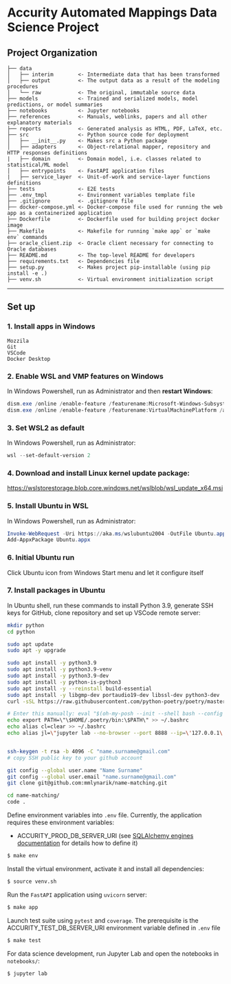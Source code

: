 Accurity Automated Mappings Data Science Project
==============================

Project Organization
--------------------

```
├── data
│   ├── interim        <- Intermediate data that has been transformed
│   ├── output         <- The output data as a result of the modeling procedures
│   └── raw            <- The original, immutable source data
├── models             <- Trained and serialized models, model predictions, or model summaries
├── notebooks          <- Jupyter notebooks
├── references         <- Manuals, weblinks, papers and all other explanatory materials
├── reports            <- Generated analysis as HTML, PDF, LaTeX, etc.
├── src                <- Python source code for deployment
│   ├── __init__.py    <- Makes src a Python package
│   ├── adapters       <- Object-relational mapper, repository and HTTP responses definitions
|   ├── domain         <- Domain model, i.e. classes related to statistical/ML model
│   ├── entrypoints    <- FastAPI application files
|   ├── service_layer  <- Unit-of-work and service-layer functions definitions
├── tests              <- E2E tests
├── .env_tmpl          <- Environment variables template file
├── .gitignore         <- .gitignore file
├── docker-compose.yml <- Docker-compose file used for running the web app as a containerized application
├── Dockerfile         <- Dockerfile used for building project docker image
├── Makefile           <- Makefile for running `make app` or `make env` commands
├── oracle_client.zip  <- Oracle client necessary for connecting to Oracle databases
├── README.md          <- The top-level README for developers
├── requirements.txt   <- Dependencies file
├── setup.py           <- Makes project pip-installable (using pip install -e .) 
├── venv.sh            <- Virtual environment initialization script  

```

--------


Set up
------------

### 1. Install apps in Windows
```
Mozzila
Git
VSCode
Docker Desktop
```

### 2. Enable WSL and VMP features on Windows
In Windows Powershell, run as Administrator and then **restart Windows**: 
```powershell
dism.exe /online /enable-feature /featurename:Microsoft-Windows-Subsystem-Linux /all /norestart
dism.exe /online /enable-feature /featurename:VirtualMachinePlatform /all /norestart
```

### 3. Set WSL2 as default
In Windows Powershell, run as Administrator:
```powershell
wsl --set-default-version 2
```

### 4. Download and install Linux kernel update package:
https://wslstorestorage.blob.core.windows.net/wslblob/wsl_update_x64.msi


### 5. Install Ubuntu in WSL
In Windows Powershell, run as Administrator:
```powershell
Invoke-WebRequest -Uri https://aka.ms/wslubuntu2004 -OutFile Ubuntu.appx -UseBasicParsing
Add-AppxPackage Ubuntu.appx
```

### 6. Initial Ubuntu run
Click Ubuntu icon from Windows Start menu and let it configure itself

### 7. Install packages in Ubuntu
In Ubuntu shell, run these commands to install Python 3.9, generate SSH keys for GitHub, clone repository and set up VSCode remote server:
```bash
mkdir python
cd python

sudo apt update
sudo apt -y upgrade

sudo apt install -y python3.9
sudo apt install -y python3.9-venv
sudo apt install -y python3.9-dev
sudo apt install -y python-is-python3
sudo apt install -y --reinstall build-essential
sudo apt install -y libgmp-dev portaudio19-dev libssl-dev python3-dev
curl -sSL https://raw.githubusercontent.com/python-poetry/poetry/master/get-poetry.py | python3.9 -

# Enter this manually: eval "$(oh-my-posh --init --shell bash --config ~/.poshthemes/paradox.omp.json)"
echo export PATH=\"\$HOME/.poetry/bin:\$PATH\" >> ~/.bashrc
echo alias cl=clear >> ~/.bashrc
echo alias jl=\"jupyter lab --no-browser --port 8888 --ip=\'127.0.0.1\' --ContentManager.allow_hidden=True --ServerApp.token=\'\' --ServerApp.password=\'\'\" >> ~/.bashrc


ssh-keygen -t rsa -b 4096 -C "name.surname@gmail.com"
# copy SSH public key to your github account

git config --global user.name "Name Surname"
git config --global user.email "name.surname@gmail.com"
git clone git@github.com:mmlynarik/name-matching.git

cd name-matching/
code .
```

Define environment variables into `.env` file. Currently, the application requires these environment variables:

- ACCURITY_PROD_DB_SERVER_URI (see [SQLAlchemy engines documentation](https://docs.sqlalchemy.org/en/14/core/engines.html#postgresql) 
for details how to define it)


```bash
$ make env
```


Install the virtual environment, activate it and install all dependencies:

```bash
$ source venv.sh
```

Run the `FastAPI` application using `uvicorn` server:

```bash
$ make app
```

Launch test suite using `pytest` and `coverage`. The prerequisite is the ACCURITY_TEST_DB_SERVER_URI environment variable defined in `.env` file

```bash
$ make test
```

For data science development, run Jupyter Lab and open the notebooks in `notebooks/`:

```bash
$ jupyter lab
```

